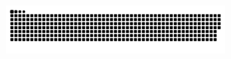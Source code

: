 <div align="center">
  <a href="https://raw.githubusercontent.com/bornkiss/bornkiss/main/github-contribution-grid-snake.svg">
    <img src="https://raw.githubusercontent.com/bornkiss/bornkiss/main/github-contribution-grid-snake.svg" />
  <a>
</div>
